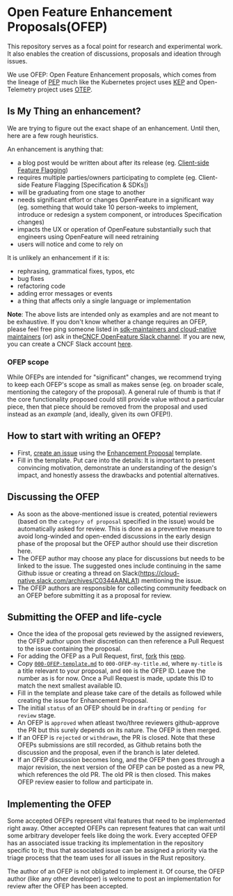 # Open Feature Enhancement Proposals(OFEP)

This repository serves as a focal point for research and experimental work.
It also enables the creation of discussions, proposals and ideation through issues.

We use OFEP: Open Feature Enhancement proposals, which comes from the lineage of [PEP](https://peps.python.org/pep-0001/) much like the Kubernetes project uses [KEP](https://github.com/OpenFeature/enhancements/blob/master/keps/README.md) and Open-Telemetry project uses [OTEP](https://github.com/open-telemetry/oteps/blob/main/README.md).

## Is My Thing an enhancement?

We are trying to figure out the exact shape of an enhancement. Until then, here are a few rough heuristics.

An enhancement is anything that:

- a blog post would be written about after its release (eg. [Client-side Feature Flagging](https://openfeature.dev/blog/catering-to-the-client-side))
- requires multiple parties/owners participating to complete (eg. Client-side Feature Flagging [Specification & SDKs])
- will be graduating from one stage to another
- needs significant effort or changes OpenFeature in a significant way (eg. something that would take 10 person-weeks to implement, introduce or redesign a system component, or introduces Specification changes)
- impacts the UX or operation of OpenFeature substantially such that engineers using OpenFeature will need retraining
- users will notice and come to rely on

It is unlikely an enhancement if it is:
- rephrasing, grammatical fixes, typos, etc
- bug fixes
- refactoring code
- adding error messages or events
- a thing that affects only a single language or implementation

**Note**: The above lists are intended only as examples and are not meant to be exhaustive. If you don't know whether a change requires an OFEP, please feel free ping someone listed in [sdk-maintainers and cloud-native maintainers](https://github.com/orgs/open-feature/teams) (or) ask in the[CNCF OpenFeature Slack channel](https://cloud-native.slack.com/archives/C0344AANLA1). If you are new, you can create a CNCF Slack account [here](https://slack.cncf.io/).

### OFEP scope

While OFEPs are intended for "significant" changes, we recommend trying to keep each OFEP's scope as small as makes sense (eg. on broader scale, mentioning the category of the proposal). A general rule of thumb is that if the core functionality proposed could still provide value without a particular piece, then that piece should be removed from the proposal and used instead as an *example* (and, ideally, given its own OFEP!).

## How to start with writing an OFEP? 

- First, [create an issue](https://docs.github.com/en/issues/tracking-your-work-with-issues/creating-an-issue) using the [Enhancement Proposal](https://github.com/open-feature/ofep/issues/new?assignees=beeme1mr&labels=OFEP&projects=&template=Proposal.yaml&title=%5BProposal%5D+) template.
- Fill in the template. Put care into the details: It is important to present convincing motivation, demonstrate an understanding of the design's impact, and honestly assess the drawbacks and potential alternatives.

## Discussing the OFEP

- As soon as the above-mentioned issue is created, potential reviewers (based on the `category of proposal` specified in the issue) would be automatically asked for review. This is done as a preventive measure to avoid long-winded and open-ended discussions in the early design phase of the proposal but the OFEP author should use their discretion here.
- The OFEP author may choose any place for discussions but needs to be linked to the issue. The suggested ones include continuing in the same Github issue or creating a thread on Slack(https://cloud-native.slack.com/archives/C0344AANLA1) mentioning the issue. 
- The OFEP authors are responsible for collecting community feedback on an OFEP before submitting it as a proposal for review. 

## Submitting the OFEP and life-cycle

- Once the idea of the proposal gets reviewed by the assigned reviewers, the OFEP author upon their discretion can then reference a Pull Request to the issue containing the proposal. 
- For adding the OFEP as a Pull Request, first, [fork](https://help.github.com/en/articles/fork-a-repo) this [repo](https://github.com/open-feature/ofep).
- Copy [`000-OFEP-template.md`](./000-OFEP-template.md) to `000-OFEP-my-title.md`, where `my-title` is a title relevant to your proposal, and `000` is the OFEP ID. Leave the number as is for now. Once a Pull Request is made, update this ID to match the next smallest available ID.
- Fill in the template and please take care of the details as followed while creating the issue for Enhancement Proposal.
- The initial `status` of an OFEP should be in `drafting` or `pending for review` stage.
- An OFEP is `approved` when atleast two/three reviewers github-approve the PR but this surely depends on its nature. The OFEP is then merged.
- If an OFEP is `rejected` or `withdrawn`, the PR is closed. Note that these OFEPs submissions are still recorded, as Github retains both the discussion and the proposal, even if the branch is later deleted.
- If an OFEP discussion becomes long, and the OFEP then goes through a major revision, the next version of the OFEP can be posted as a new PR, which references the old PR. The old PR is then closed. This makes OFEP review easier to follow and participate in.

## Implementing the OFEP

Some accepted OFEPs represent vital features that need to be implemented right away. Other accepted OFEPs can represent features that can wait until some arbitrary developer feels like doing the work. Every accepted OFEP has an associated issue tracking its implementation in the repository specific to it; thus that associated issue can be assigned a priority via the triage process that the team uses for all issues in the Rust repository.

The author of an OFEP is not obligated to implement it. Of course, the OFEP author (like any other developer) is welcome to post an implementation for review after the OFEP has been accepted.
